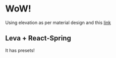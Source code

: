 # WoW!

Using elevation as per material design and this [link](https://medium.muz.li/mastering-elevation-for-dark-ui-a-comprehensive-guide-04cc770dd0d6)

## Leva + React-Spring

It has presets!
